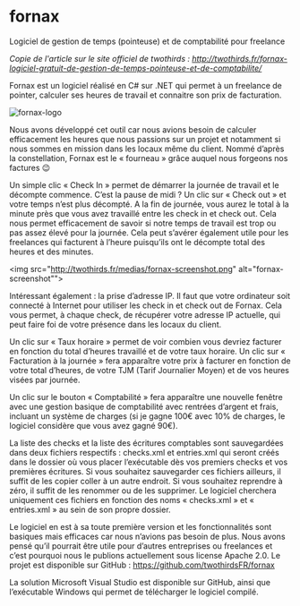 # fornax
Logiciel de gestion de temps (pointeuse) et de comptabilité pour freelance

<em>Copie de l'article sur le site officiel de twothirds : http://twothirds.fr/fornax-logiciel-gratuit-de-gestion-de-temps-pointeuse-et-de-comptabilite/</em>

Fornax est un logiciel réalisé en C# sur .NET qui permet à un freelance de pointer, calculer ses heures de travail et connaitre son prix de facturation.

<img src="http://twothirds.fr/medias/logo-300x173.png" alt="fornax-logo">

Nous avons développé cet outil car nous avions besoin de calculer efficacement les heures que nous passions sur un projet et notamment si nous sommes en mission dans les locaux même du client. Nommé d’après la constellation, Fornax est le « fourneau » grâce auquel nous forgeons nos factures 😉

Un simple clic « Check In » permet de démarrer la journée de travail et le décompte commence. C’est la pause de midi ? Un clic sur « Check out » et votre temps n’est plus décompté. A la fin de journée, vous aurez le total à la minute près que vous avez travaillé entre les check in et check out. Cela nous permet efficacement de savoir si notre temps de travail est trop ou pas assez élevé pour la journée. Cela peut s’avérer également utile pour les freelances qui facturent à l’heure puisqu’ils ont le décompte total des heures et des minutes.

<img src="http://twothirds.fr/medias/fornax-screenshot.png" alt="fornax-screenshot"">

Intéressant également : la prise d’adresse IP. Il faut que votre ordinateur soit connecté à Internet pour utiliser les check in et check out de Fornax. Cela vous permet, à chaque check, de récupérer votre adresse IP actuelle, qui peut faire foi de votre présence dans les locaux du client.

Un clic sur « Taux horaire » permet de voir combien vous devriez facturer en fonction du total d’heures travaillé et de votre taux horaire. Un clic sur « Facturation à la journée » fera apparaître votre prix à facturer en fonction de votre total d’heures, de votre TJM (Tarif Journalier Moyen) et de vos heures visées par journée.

Un clic sur le bouton « Comptabilité » fera apparaître une nouvelle fenêtre avec une gestion basique de comptabilité avec rentrées d’argent et frais, incluant un système de charges (si je gagne 100€ avec 10% de charges, le logiciel considère que vous avez gagné 90€).

La liste des checks et la liste des écritures comptables sont sauvegardées dans deux fichiers respectifs : checks.xml et entries.xml qui seront créés dans le dossier où vous placer l’exécutable dès vos premiers checks et vos premières écritures. Si vous souhaitez sauvegarder ces fichiers ailleurs, il suffit de les copier coller à un autre endroit. Si vous souhaitez reprendre à zéro, il suffit de les renommer ou de les supprimer. Le logiciel cherchera uniquement ces fichiers en fonction des noms « checks.xml » et « entries.xml » au sein de son propre dossier.

Le logiciel en est à sa toute première version et les fonctionnalités sont basiques mais efficaces car nous n’avions pas besoin de plus. Nous avons pensé qu’il pourrait être utile pour d’autres entreprises ou freelances et c’est pourquoi nous le publions actuellement sous license Apache 2.0. Le projet est disponible sur GitHub : https://github.com/twothirdsFR/fornax

La solution Microsoft Visual Studio est disponible sur GitHub, ainsi que l’exécutable Windows qui permet de télécharger le logiciel compilé.
